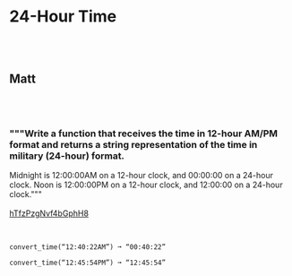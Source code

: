 # 24-Hour Time
<br><br>
## Matt
<br><br>
### """Write a function that receives the time in 12-hour AM/PM format and returns a string representation of the time in military (24-hour) format.
Midnight is 12:00:00AM on a 12-hour clock, and 00:00:00 on a 24-hour clock.
Noon is 12:00:00PM on a 12-hour clock, and 12:00:00 on a 24-hour clock."""
<br><br>
[hTfzPzgNvf4bGphH8](https://edabit.com/challenge/hTfzPzgNvf4bGphH8)
<br><br>
```convert_time(“07:05:45PM”) ➞ “19:05:45”

convert_time(“12:40:22AM”) ➞ “00:40:22”

convert_time(“12:45:54PM”) ➞ “12:45:54”
```

<br><br>

